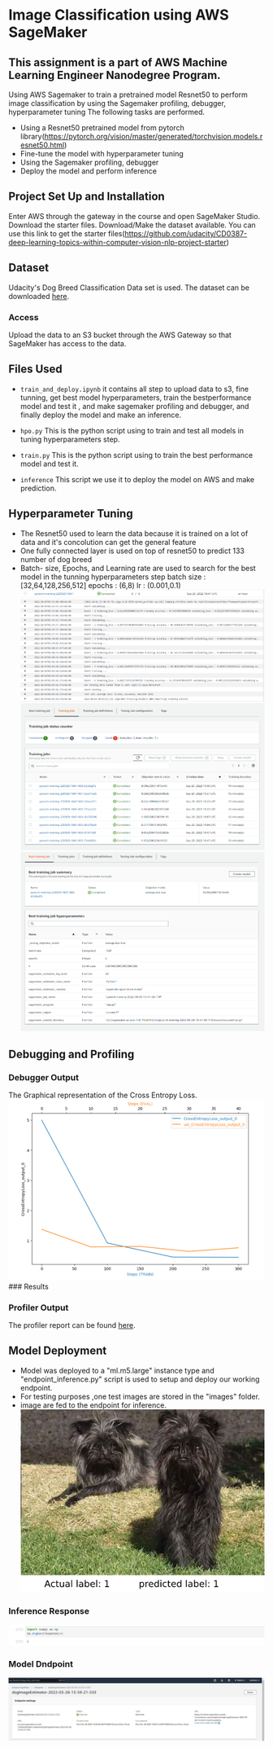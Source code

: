 # Image Classification using AWS SageMaker
## This assignment is a part of AWS Machine Learning Engineer Nanodegree Program.

Using AWS Sagemaker to train a pretrained model Resnet50 to perform image classification by using the Sagemaker profiling, debugger, hyperparameter tuning
The following tasks are performed.
- Using a Resnet50 pretrained model from pytorch library(https://pytorch.org/vision/master/generated/torchvision.models.resnet50.html)
- Fine-tune the model with hyperparameter tuning
- Using the Sagemaker profiling, debugger
- Deploy the model and perform inference

## Project Set Up and Installation
Enter AWS through the gateway in the course and open SageMaker Studio. 
Download the starter files.
Download/Make the dataset available. 
You can use this link to get the starter files(https://github.com/udacity/CD0387-deep-learning-topics-within-computer-vision-nlp-project-starter)
## Dataset
Udacity's Dog Breed Classification Data set is used.
The dataset can be downloaded [here](https://s3-us-west-1.amazonaws.com/udacity-aind/dog-project/dogImages.zip).


### Access
Upload the data to an S3 bucket through the AWS Gateway so that SageMaker has access to the data. 

## Files Used

- `train_and_deploy.ipynb` it contains all step to upload data to s3, fine tunning, get best model hyperparameters, train the bestperformance model and test it , and make sagemaker profiling and debugger, and finally deploy the model and make an inference.

- `hpo.py` This is the python script using to train and test all models in tuning hyperparameters step.

- `train.py` This is the python script using to train the best performance model and test it.

- `inference` This script we use it to deploy the model on AWS and make prediction.


## Hyperparameter Tuning
- The Resnet50 used to learn the data because it is trained on a lot of data and it's concolution can get the general feature 
- One fully connected layer is used on top of resnet50 to predict 133 number of dog breed
- Batch- size, Epochs, and Learning rate are used to search for the best model in  the tunning hyperparameters step
     batch size : [32,64,128,256,512]
     epochs : (6,8)
     lr : (0.001,0.1)
 ![Completed Training Jobs](images/hyperparametesjobs.png "completed training jobs")
 ![Logs metrics during the training process](images/training-job-log.png "Logs metrics during the training process")
 ![All Jobs](images/hyperparametes.png "All hyperparameters jobs")
 ![Best Training Job Hyperparameters](images/Bestjob.png)
 

## Debugging and Profiling
### Debugger Output
The Graphical representation of the Cross Entropy Loss.
![Cross Entropy Loss](images/tensor_plot.png "Cross Entropy Loss")### Results
### Profiler Output
The profiler report can be found [here](profile-output/profiler-report.html).

## Model Deployment
- Model was deployed to a "ml.m5.large" instance type and "endpoint_inference.py" script is used to setup and deploy our working endpoint.
- For testing purposes ,one test images are stored in the "images" folder.
- image are fed to the endpoint for inference.
![prediction](images/Affenpinscher_00078.png "prediction")
### Inference Response
![Inference Response](images/response.png "Inference Response")
### Model Dndpoint
![End Point Deployment](images/endpoint.jpg "End Point")